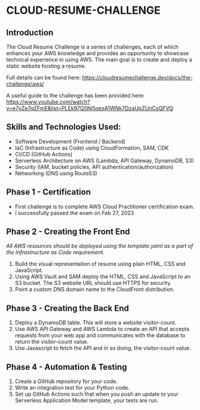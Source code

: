 # CLOUD-RESUME-CHALLENGE
## Introduction
The Cloud Resume Challenge is a series of challenges, each of which enhances your AWS knowledge and provides an opportunity to showcase technical experience in using AWS. The main goal is to create and deploy a static website hosting a resume.

Full details can be found here: https://cloudresumechallenge.dev/docs/the-challenge/aws/

A useful guide to the challenge has been provided here: https://www.youtube.com/watch?v=e7vZe7qZFmE&list=PLEk97Q5Nj5oesA1WNk7DzaUpZUnCsQFVQ

## Skills and Technologies Used:
* Software Development (Frontend / Backend)
* IaC (Infrastructure as Code) using CloudFormation, SAM, CDK
* CI/CD (GitHub Actions)
* Serverless Architecture on AWS (Lambda, API Gateway, DynamoDB, S3)
* Security (IAM, bucket policies, API authentication/authorization)
* Networking (DNS using Route53)

## Phase 1 - Certification
* First challenge is to complete AWS Cloud Practitioner certification exam.
* I successfully passed the exam on Feb 27, 2023

## Phase 2 - Creating the Front End

*All AWS resources should be deployed using the template.yaml as a part of the Infrastructure as Code requirement.*

1. Build the visual representation of resume using plain HTML, CSS and JavaScript.
2. Using AWS Vault and SAM deploy the HTML, CSS and JavaScript to an S3 bucket. The S3 website URL should use HTTPS for security.
3. Point a custom DNS domain name to the CloudFront distribution.

## Phase 3 - Creating the Back End
1. Deploy a DynamoDB table. This will store a website visitor-count. 
2. Use AWS API Gateway and AWS Lambda to create an API that accepts requests from your web app and communicates with the database to return the visitor-count value. 
3. Use Javascript to fetch the API and in so doing, the visitor-count value. 

## Phase 4 - Automation & Testing
1. Create a GitHub repository for your code.
2. Write an integration test for your Python code.
3. Set up GitHub Actions such that when you push an update to your Serverless Application Model template, your tests are run. 
